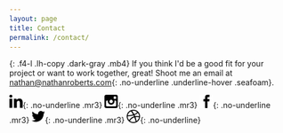 ```yaml
---
layout: page
title: Contact
permalink: /contact/
---
```


{: .f4-l .lh-copy .dark-gray .mb4}
If you think I'd be a good fit for your project or want to work together, great! Shoot me an email at [nathan@nathanroberts.com](mailto:nathan@nathanroberts.com){: .no-underline .underline-hover .seafoam}.

[<img src="/assets/img/icons/icon-linkedin.svg" alt="LinkedIn icon" style="width:24px">](http://linkedin.com/in/nathan-roberts "Nathan Roberts LinkedIn"){: .no-underline .mr3} [<img src="/assets/img/icons/icon-instagram.svg" alt="Instagram icon" style="width:24px">](http://instagram.com/nascro "Nathan Roberts Instagram"){: .no-underline .mr3} [<img src="/assets/img/icons/icon-facebook.svg" alt="Facebook icon" style="width:24px">](http://facebook.com/nathanroberts "Nathan Roberts Facebook"){: .no-underline .mr3} [<img src="/assets/img/icons/icon-twitter.svg" alt="Twitter icon" style="width:24px">](http://twitter.com/nathanroberts "Nathan Roberts Twitter"){: .no-underline .mr3} [<img src="/assets/img/icons/icon-dribbble.svg" alt="Dribble icon" style="width:24px">](http://dribbble.com/nathanroberts "Nathan Roberts Dribbble"){: .no-underline}
